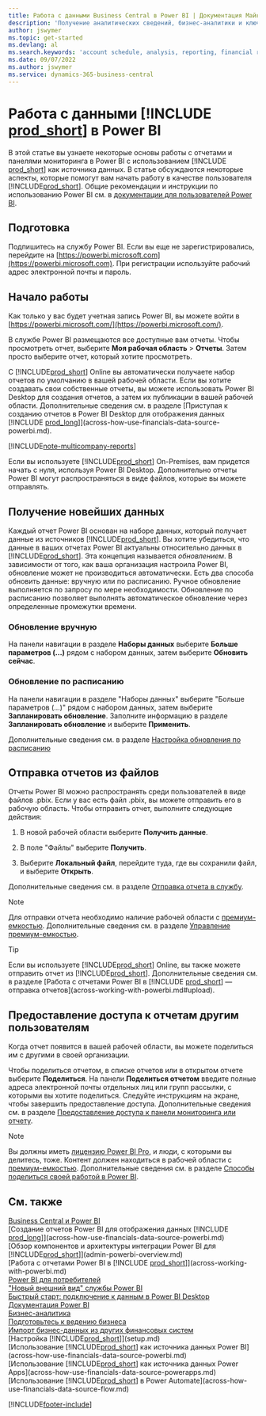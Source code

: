 ```yaml
---
title: Работа с данными Business Central в Power BI | Документация Майкрософт
description: 'Получение аналитических сведений, бизнес-аналитики и ключевых показателей эффективности из данных Business Central с помощью Power BI.'
author: jswymer
ms.topic: get-started
ms.devlang: al
ms.search.keywords: 'account schedule, analysis, reporting, financial report, business intelligence, KPI'
ms.date: 09/07/2022
ms.author: jswymer
ms.service: dynamics-365-business-central
---
```

# Работа с данными [!INCLUDE [prod_short](includes/prod_short.md)] в Power BI

В этой статье вы узнаете некоторые основы работы с отчетами и панелями мониторинга в Power BI с использованием [!INCLUDE [prod_short](includes/prod_short.md)] как источника данных. В статье обсуждаются некоторые аспекты, которые помогут вам начать работу в качестве пользователя [!INCLUDE[prod_short](includes/prod_short.md)]. Общие рекомендации и инструкции по использованию Power BI см. в [документации для пользователей Power BI](/power-bi/consumer).

## Подготовка

Подпишитесь на службу Power BI. Если вы еще не зарегистрировались, перейдите на [https://powerbi.microsoft.com](https://powerbi.microsoft.com). При регистрации используйте рабочий адрес электронной почты и пароль.

## Начало работы

Как только у вас будет учетная запись Power BI, вы можете войти в [https://powerbi.microsoft.com/](https://powerbi.microsoft.com/).

В службе Power BI размещаются все доступные вам отчеты. Чтобы просмотреть отчет, выберите **Моя рабочая область** > **Отчеты**. Затем просто выберите отчет, который хотите просмотреть.

С [!INCLUDE[prod_short](includes/prod_short.md)] Online вы автоматически получаете набор отчетов по умолчанию в вашей рабочей области. Если вы хотите создавать свои собственные отчеты, вы можете использовать Power BI Desktop для создания отчетов, а затем их публикации в вашей рабочей области. Дополнительные сведения см. в разделе [Приступая к созданию отчетов в Power BI Desktop для отображения данных [!INCLUDE [prod_long](includes/prod_long.md)]](across-how-use-financials-data-source-powerbi.md).

[!INCLUDE[note-multicompany-reports](includes/note-multicompany-reports.md)]

Если вы используете [!INCLUDE[prod_short](includes/prod_short.md)] On-Premises, вам придется начать с нуля, используя Power BI Desktop. Дополнительно отчеты Power BI могут распространяться в виде файлов, которые вы можете отправлять.

## Получение новейших данных

Каждый отчет Power BI основан на наборе данных, который получает данные из источников [!INCLUDE[prod_short](includes/prod_short.md)]. Вы хотите убедиться, что данные в ваших отчетах Power BI актуальны относительно данных в [!INCLUDE[prod_short](includes/prod_short.md)]. Эта концепция называется *обновлением*.  В зависимости от того, как ваша организация настроила Power BI, обновление может не производиться автоматически. Есть два способа обновить данные: вручную или по расписанию. Ручное обновление выполняется по запросу по мере необходимости. Обновление по расписанию позволяет выполнять автоматическое обновление через определенные промежутки времени.

### Обновление вручную

На панели навигации в разделе **Наборы данных** выберите **Больше параметров (...)** рядом с набором данных, затем выберите **Обновить сейчас**.

### Обновление по расписанию

На панели навигации в разделе "Наборы данных" выберите "Больше параметров (...)" рядом с набором данных, затем выберите **Запланировать обновление**. Заполните информацию в разделе **Запланировать обновление** и выберите **Применить**.

Дополнительные сведения см. в разделе [Настройка обновления по расписанию](/power-bi/connect-data/refresh-scheduled-refresh)

## <a name="upload"></a>Отправка отчетов из файлов

Отчеты Power BI можно распространять среди пользователей в виде файлов .pbix. Если у вас есть файл .pbix, вы можете отправить его в рабочую область. Чтобы отправить отчет, выполните следующие действия:

1. В новой рабочей области выберите **Получить данные**.

2. В поле "Файлы" выберите **Получить**.

3. Выберите **Локальный файл**, перейдите туда, где вы сохранили файл, и выберите **Открыть**.

Дополнительные сведения см. в разделе [Отправка отчета в службу](/power-bi/paginated-reports/paginated-reports-quickstart-aw#upload-the-report-to-the-service).

> [!NOTE]
> Для отправки отчета необходимо наличие рабочей области с [премиум-емкостью](/power-bi/service-premium-what-is). Дополнительные сведения см. в разделе [Управление премиум-емкостью](/power-bi/admin/service-premium-capacity-manage). 

> [!TIP]
> Если вы используете [!INCLUDE[prod_short](includes/prod_short.md)] Online, вы также можете отправить отчет из [!INCLUDE[prod_short](includes/prod_short.md)]. Дополнительные сведения см. в разделе [Работа с отчетами Power BI в [!INCLUDE [prod_short](includes/prod_short.md)] — отправка отчетов](across-working-with-powerbi.md#upload).

## <a name="share"></a>Предоставление доступа к отчетам другим пользователям

Когда отчет появится в вашей рабочей области, вы можете поделиться им с другими в своей организации.

Чтобы поделиться отчетом, в списке отчетов или в открытом отчете выберите **Поделиться**. На панели **Поделиться отчетом** введите полные адреса электронной почты отдельных лиц или групп рассылки, с которыми вы хотите поделиться. Следуйте инструкциям на экране, чтобы завершить предоставление доступа. Дополнительные сведения см. в разделе [Предоставление доступа к панели мониторинга или отчету](/power-bi/collaborate-share/service-share-dashboards#share-a-dashboard-or-report).

> [!NOTE]
> Вы должны иметь [лицензию Power BI Pro](/power-bi/service-features-license-type), и люди, с которыми вы делитесь, тоже. Контент должен находиться в рабочей области с [премиум-емкостью](/power-bi/service-premium-what-is). Дополнительные сведения см. в разделе [Способы поделиться своей работой в Power BI](/power-bi/service-how-to-collaborate-distribute-dashboards-reports).

## См. также

[Business Central и Power BI](admin-powerbi.md)  
[Создание отчетов Power BI для отображения данных [!INCLUDE [prod_long](includes/prod_long.md)]](across-how-use-financials-data-source-powerbi.md)  
[Обзор компонентов и архитектуры интеграции Power BI для [!INCLUDE[prod_short](includes/prod_short.md)]](admin-powerbi-overview.md)  
[Работа с отчетами Power BI в [!INCLUDE [prod_short](includes/prod_short.md)]](across-working-with-powerbi.md)  
[Power BI для потребителей](/power-bi/consumer/end-user-consumer)  
["Новый внешний вид" службы Power BI](/power-bi/service-new-look)  
[Быстрый старт: подключение к данным в Power BI Desktop](/power-bi/desktop-quickstart-connect-to-data)  
[Документация Power BI](/power-bi/)  
[Бизнес-аналитика](bi.md)  
[Подготовьтесь к ведению бизнеса](ui-get-ready-business.md)  
[Импорт бизнес-данных из других финансовых систем](across-import-data-configuration-packages.md)  
[Настройка [!INCLUDE[prod_short](includes/prod_short.md)]](setup.md)  
[Использование [!INCLUDE[prod_short](includes/prod_short.md)] как источника данных Power BI](across-how-use-financials-data-source-powerbi.md)  
[Использование [!INCLUDE[prod_short](includes/prod_short.md)] как источника данных Power Apps](across-how-use-financials-data-source-powerapps.md)  
[Использование [!INCLUDE[prod_short](includes/prod_short.md)] в Power Automate](across-how-use-financials-data-source-flow.md)  




[!INCLUDE[footer-include](includes/footer-banner.md)]
